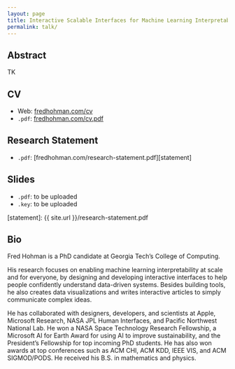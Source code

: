 ```yaml
---
layout: page
title: Interactive Scalable Interfaces for Machine Learning Interpretability
permalink: talk/
---
```


## Abstract
TK

## CV
* Web: [fredhohman.com/cv][cv]
* `.pdf`: [fredhohman.com/cv.pdf][cv-pdf]

## Research Statement

* `.pdf`: [fredhohman.com/research-statement.pdf][statement]

## Slides
* `.pdf`: to be uploaded
* `.key`: to be uploaded

[cv]: https://fredhohman.com/cv
[cv-pdf]: https://fredhohman.com/cv.pdf
[statement]: {{ site.url }}/research-statement.pdf

## Bio
Fred Hohman is a PhD candidate at Georgia Tech’s College of Computing.

His research focuses on enabling machine learning interpretability at scale and for everyone, by designing and developing interactive interfaces to help people confidently understand data-driven systems. Besides building tools, he also creates data visualizations and writes interactive articles to simply communicate complex ideas.


He has collaborated with designers, developers, and scientists at Apple, Microsoft Research, NASA JPL Human Interfaces, and Pacific Northwest National Lab. He won a NASA Space Technology Research Fellowship, a Microsoft AI for Earth Award for using AI to improve sustainability, and the President’s Fellowship for top incoming PhD students. He has also won awards at top conferences such as ACM CHI, ACM KDD, IEEE VIS, and ACM SIGMOD/PODS. He received his B.S. in mathematics and physics.
